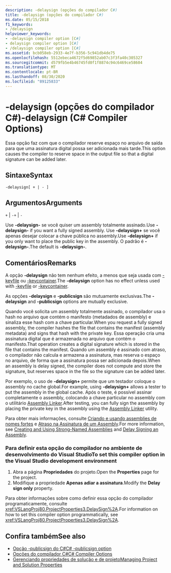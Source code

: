 ```yaml
---
description: -delaysign (opções do compilador C#)
title: -delaysign (opções do compilador C#)
ms.date: 05/15/2018
f1_keywords:
- /delaysign
helpviewer_keywords:
- -delaysign compiler option [C#]
- delaysign compiler option [C#]
- /delaysign compiler option [C#]
ms.assetid: bcb058eb-2933-4e7f-b356-5c941db4de75
ms.openlocfilehash: 5512ebeca4672f5d69852ab07c3f3fa40c305327
ms.sourcegitcommit: d579fb5e4b46745fd0f1f8874c94c6469ce58604
ms.translationtype: MT
ms.contentlocale: pt-BR
ms.lasthandoff: 08/30/2020
ms.locfileid: "89125833"
---
```

# <a name="-delaysign-c-compiler-options"></a><span data-ttu-id="adf1c-103">-delaysign (opções do compilador C#)</span><span class="sxs-lookup"><span data-stu-id="adf1c-103">-delaysign (C# Compiler Options)</span></span>

<span data-ttu-id="adf1c-104">Essa opção faz com que o compilador reserve espaço no arquivo de saída para que uma assinatura digital possa ser adicionada mais tarde.</span><span class="sxs-lookup"><span data-stu-id="adf1c-104">This option causes the compiler to reserve space in the output file so that a digital signature can be added later.</span></span>

## <a name="syntax"></a><span data-ttu-id="adf1c-105">Sintaxe</span><span class="sxs-lookup"><span data-stu-id="adf1c-105">Syntax</span></span>

```console
-delaysign[ + | - ]
```

## <a name="arguments"></a><span data-ttu-id="adf1c-106">Argumentos</span><span class="sxs-lookup"><span data-stu-id="adf1c-106">Arguments</span></span>

<span data-ttu-id="adf1c-107">`+` &#124; `-`</span><span class="sxs-lookup"><span data-stu-id="adf1c-107">`+` &#124; `-`</span></span>

<span data-ttu-id="adf1c-108">Use **-delaysign-** se você quiser um assembly totalmente assinado.</span><span class="sxs-lookup"><span data-stu-id="adf1c-108">Use **-delaysign-** if you want a fully signed assembly.</span></span> <span data-ttu-id="adf1c-109">Use **-delaysign+** se você apenas desejar colocar a chave pública no assembly.</span><span class="sxs-lookup"><span data-stu-id="adf1c-109">Use **-delaysign+** if you only want to place the public key in the assembly.</span></span> <span data-ttu-id="adf1c-110">O padrão é **-delaysign-**.</span><span class="sxs-lookup"><span data-stu-id="adf1c-110">The default is **-delaysign-**.</span></span>

## <a name="remarks"></a><span data-ttu-id="adf1c-111">Comentários</span><span class="sxs-lookup"><span data-stu-id="adf1c-111">Remarks</span></span>

<span data-ttu-id="adf1c-112">A opção **-delaysign** não tem nenhum efeito, a menos que seja usada com [-keyfile](./keyfile-compiler-option.md) ou [-keycontainer](./keycontainer-compiler-option.md).</span><span class="sxs-lookup"><span data-stu-id="adf1c-112">The **-delaysign** option has no effect unless used with [-keyfile](./keyfile-compiler-option.md) or [-keycontainer](./keycontainer-compiler-option.md).</span></span>

<span data-ttu-id="adf1c-113">As opções **-delaysign** e **-publicsign** são mutuamente exclusivas.</span><span class="sxs-lookup"><span data-stu-id="adf1c-113">The **-delaysign** and **-publicsign** options are mutually exclusive.</span></span>

<span data-ttu-id="adf1c-114">Quando você solicita um assembly totalmente assinado, o compilador usa o hash no arquivo que contém o manifesto (metadados de assembly) e sinaliza esse hash com a chave particular.</span><span class="sxs-lookup"><span data-stu-id="adf1c-114">When you request a fully signed assembly, the compiler hashes the file that contains the manifest (assembly metadata) and signs that hash with the private key.</span></span> <span data-ttu-id="adf1c-115">Essa operação cria uma assinatura digital que é armazenada no arquivo que contém o manifesto.</span><span class="sxs-lookup"><span data-stu-id="adf1c-115">That operation creates a digital signature which is stored in the file that contains the manifest.</span></span> <span data-ttu-id="adf1c-116">Quando um assembly é assinado com atraso, o compilador não calcula e armazena a assinatura, mas reserva o espaço no arquivo, de forma que a assinatura possa ser adicionada depois.</span><span class="sxs-lookup"><span data-stu-id="adf1c-116">When an assembly is delay signed, the compiler does not compute and store the signature, but reserves space in the file so the signature can be added later.</span></span>

<span data-ttu-id="adf1c-117">Por exemplo, o uso de **-delaysign+** permite que um testador coloque o assembly no cache global.</span><span class="sxs-lookup"><span data-stu-id="adf1c-117">For example, using **-delaysign+** allows a tester to put the assembly in the global cache.</span></span> <span data-ttu-id="adf1c-118">Após o teste, é possível assinar completamente o assembly, colocando a chave particular no assembly com o utilitário [Assembly Linker](../../../framework/tools/al-exe-assembly-linker.md).</span><span class="sxs-lookup"><span data-stu-id="adf1c-118">After testing, you can fully sign the assembly by placing the private key in the assembly using the [Assembly Linker](../../../framework/tools/al-exe-assembly-linker.md) utility.</span></span>

<span data-ttu-id="adf1c-119">Para obter mais informações, consulte [Criando e usando assemblies de nomes fortes](../../../standard/assembly/create-use-strong-named.md) e [Atraso na Assinatura de um Assembly](../../../standard/assembly/delay-sign.md).</span><span class="sxs-lookup"><span data-stu-id="adf1c-119">For more information, see [Creating and Using Strong-Named Assemblies](../../../standard/assembly/create-use-strong-named.md) and [Delay Signing an Assembly](../../../standard/assembly/delay-sign.md).</span></span>

### <a name="to-set-this-compiler-option-in-the-visual-studio-development-environment"></a><span data-ttu-id="adf1c-120">Para definir esta opção do compilador no ambiente de desenvolvimento do Visual Studio</span><span class="sxs-lookup"><span data-stu-id="adf1c-120">To set this compiler option in the Visual Studio development environment</span></span>

1. <span data-ttu-id="adf1c-121">Abra a página **Propriedades** do projeto.</span><span class="sxs-lookup"><span data-stu-id="adf1c-121">Open the **Properties** page for the project.</span></span>
1. <span data-ttu-id="adf1c-122">Modifique a propriedade **Apenas adiar a assinatura**.</span><span class="sxs-lookup"><span data-stu-id="adf1c-122">Modify the **Delay sign only** property.</span></span>

<span data-ttu-id="adf1c-123">Para obter informações sobre como definir essa opção do compilador programaticamente, consulte <xref:VSLangProj80.ProjectProperties3.DelaySign%2A>.</span><span class="sxs-lookup"><span data-stu-id="adf1c-123">For information on how to set this compiler option programmatically, see <xref:VSLangProj80.ProjectProperties3.DelaySign%2A>.</span></span>

## <a name="see-also"></a><span data-ttu-id="adf1c-124">Confira também</span><span class="sxs-lookup"><span data-stu-id="adf1c-124">See also</span></span>

- [<span data-ttu-id="adf1c-125">Opção -publicsign do C#</span><span class="sxs-lookup"><span data-stu-id="adf1c-125">C# -publicsign option</span></span>](publicsign-compiler-option.md)
- [<span data-ttu-id="adf1c-126">Opções do compilador C#</span><span class="sxs-lookup"><span data-stu-id="adf1c-126">C# Compiler Options</span></span>](index.md)
- [<span data-ttu-id="adf1c-127">Gerenciando propriedades de solução e de projeto</span><span class="sxs-lookup"><span data-stu-id="adf1c-127">Managing Project and Solution Properties</span></span>](/visualstudio/ide/managing-project-and-solution-properties)
